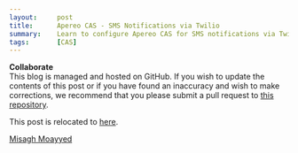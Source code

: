 ```yaml
---
layout:     post
title:      Apereo CAS - SMS Notifications via Twilio
summary:    Learn to configure Apereo CAS for SMS notifications via Twilio.
tags:       [CAS]
---
```


<div class="alert alert-success">
<strong>Collaborate</strong><br/>This blog is managed and hosted on GitHub. If you wish to update the contents of this post or if you have found an inaccuracy and wish to make corrections, we recommend that you please submit a pull request to <a href="https://github.com/apereo/apereo.github.io">this repository</a>.
</div>

This post is relocated to [here](https://fawnoos.com/2019/09/20/cas61x-smsconfig-twilio/).

[Misagh Moayyed](https://fawnoos.com)

